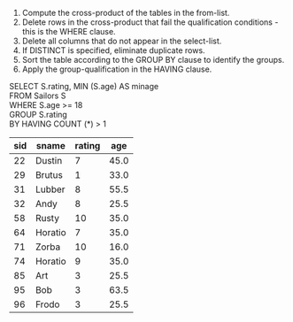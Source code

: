 1. Compute the cross-product of the tables in the from-list.
2. Delete rows in the cross-product that fail the qualification conditions - this is the WHERE clause.
3. Delete all columns that do not appear in the select-list.
4. If DISTINCT is specified, eliminate duplicate rows.
5. Sort the table according to the GROUP BY clause to identify the groups.
6. Apply the group-qualification in the HAVING clause.

SELECT S.rating, MIN (S.age) AS minage  
FROM Sailors S  
WHERE S.age >= 18  
GROUP S.rating  
BY HAVING COUNT (*) > 1  


|sid|sname|rating|age|
|---|---|---|---|
|22|Dustin|7|45.0|
|29|Brutus|1|33.0|
|31|Lubber|8|55.5|
|32|Andy|8|25.5|
|58|Rusty|10|35.0|
|64|Horatio|7|35.0|
|71|Zorba|10|16.0|
|74|Horatio|9|35.0|
|85|Art|3|25.5|
|95|Bob|3|63.5|
|96|Frodo|3|25.5|
